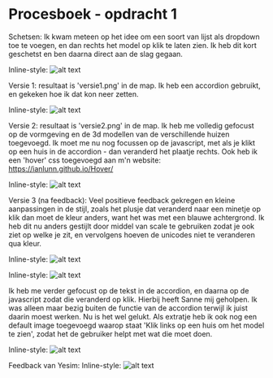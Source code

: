 # Procesboek - opdracht 1

Schetsen: Ik kwam meteen op het idee om een soort van lijst als dropdown toe te voegen, en dan rechts het model op klik te laten zien. Ik heb dit kort geschetst en ben daarna direct aan de slag gegaan.

Inline-style:
![alt text](https://thomas-stevens.github.io/frontend-voor-designers-1920/opdracht1/img/README/schetsen.jpg "Schetsen van het idee")

Versie 1: resultaat is 'versie1.png' in de map. Ik heb een accordion gebruikt, en gekeken hoe ik dat kon neer zetten.

Inline-style:
![alt text](https://thomas-stevens.github.io/frontend-voor-designers-1920/opdracht1/img/README/versie1.png "Versie 1 van hoe ik het heb aangepakt")

Versie 2: resultaat is 'versie2.png' in de map. Ik heb me volledig gefocust op de vormgeving en de 3d modellen van de verschillende huizen toegevoegd. Ik moet me nu nog focussen op de javascript, met als je klikt op een huis in de accordion - dan veranderd het plaatje rechts. Ook heb ik een 'hover' css toegevoegd aan m'n website: https://ianlunn.github.io/Hover/ 

Inline-style:
![alt text](https://thomas-stevens.github.io/frontend-voor-designers-1920/opdracht1/img/README/versie2.png "Versie 2 van hoe ik het heb aangepakt")

Versie 3 (na feedback): Veel positieve feedback gekregen en kleine aanpassingen in de stijl, zoals het plusje dat veranderd naar een minetje op klik dan moet de kleur anders, want het was met een blauwe achtergrond. Ik heb dit nu anders gestijlt door middel van scale te gebruiken zodat je ook ziet op welke je zit, en vervolgens hoeven de unicodes niet te veranderen qua kleur.

Inline-style:
![alt text](https://thomas-stevens.github.io/frontend-voor-designers-1920/opdracht1/img/README/versie3-accordion1.png "Accordion op hover")

Inline-style:
![alt text](https://thomas-stevens.github.io/frontend-voor-designers-1920/opdracht1/img/README/versie3-accordion1.1.png "Accordion op klik")

Ik heb me verder gefocust op de tekst in de accordion, en daarna op de javascript zodat die veranderd op klik.
Hierbij heeft Sanne mij geholpen. Ik was alleen maar bezig buiten de functie van de accordion terwijl ik juist daarin moest werken.
Nu is het wel gelukt. Als extratje heb ik ook nog een default image toegevoegd waarop staat 'Klik links op een huis om het model te zien', zodat het de gebruiker helpt met wat die moet doen.

Inline-style:
![alt text](https://thomas-stevens.github.io/frontend-voor-designers-1920/opdracht1/img/README/versie3.png "Versie 3 van hoe ik het heb aangepakt")

Feedback van Yesim:
Inline-style:
![alt text](https://thomas-stevens.github.io/frontend-voor-designers-1920/opdracht1/img/README/feedback.jpg "Feedback formulier")
